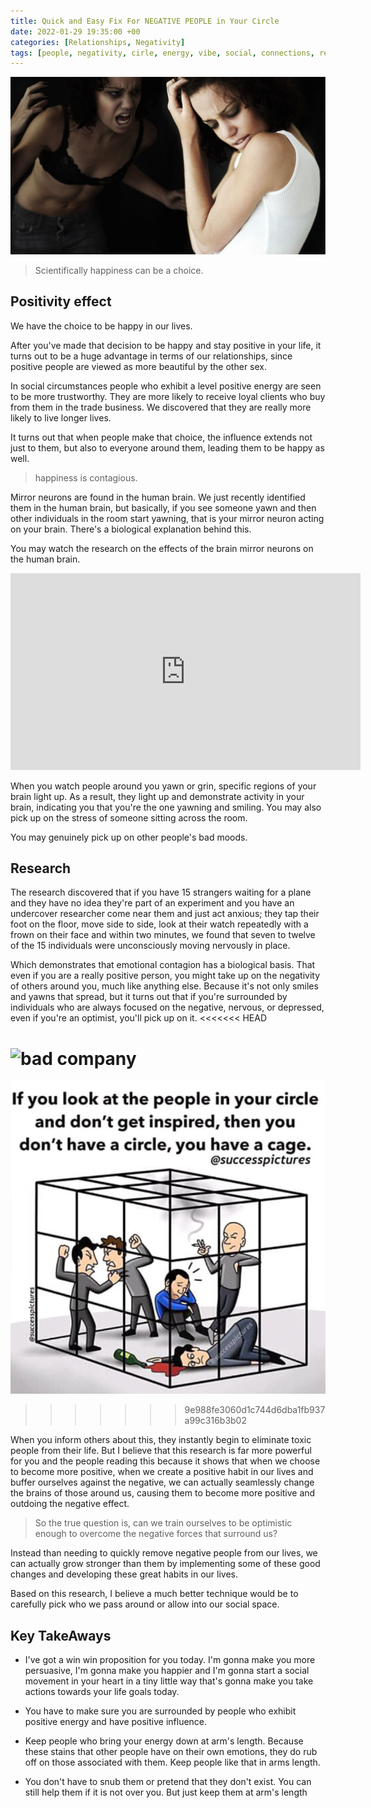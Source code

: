 ```yaml
---
title: Quick and Easy Fix For NEGATIVE PEOPLE in Your Circle
date: 2022-01-29 19:35:00 +00
categories: [Relationships, Negativity]
tags: [people, negativity, cirle, energy, vibe, social, connections, relationships]     # TAG names should always be lowercase
---
```


![networking](/assets/img/negativity.jpg)


> Scientifically happiness can be a choice.

## Positivity effect

We have the choice to be happy in our lives.

After you've made that decision to be happy and stay positive in your life, it turns out to be a huge advantage in terms of our relationships, since positive people are viewed as more beautiful by the other sex.

In social circumstances people who exhibit a level positive energy are seen to be more trustworthy. They are more likely to receive loyal clients who buy from them in the trade business. We discovered that they are really more likely to live longer lives.

It turns out that when people make that choice, the influence extends not just to them, but also to everyone around them, leading them to be happy as well.

> happiness is contagious.

Mirror neurons are found in the human brain. We just recently identified them in the human brain, but basically, if you see someone yawn and then other individuals in the room start yawning, that is your mirror neuron acting on your brain. There's a biological explanation behind this.

You may watch the research on the effects of the brain mirror neurons on the human brain.

<iframe width="560" height="315" src="https://www.youtube.com/embed/5Th0aOoX4EM" title="YouTube video player" frameborder="0" allow="accelerometer; autoplay; clipboard-write; encrypted-media; gyroscope; picture-in-picture"></iframe>

When you watch people around you yawn or grin, specific regions of your brain light up. As a result, they light up and demonstrate activity in your brain, indicating you that you're the one yawning and smiling. You may also pick up on the stress of someone sitting across the room.

You may genuinely pick up on other people's bad moods.

## Research

The research discovered that if you have 15 strangers waiting for a plane and they have no idea they're part of an experiment and you have an undercover researcher come near them and just act anxious; they tap their foot on the floor, move side to side, look at their watch repeatedly with a frown on their face and within two minutes, we found that seven to twelve of the 15 individuals were unconsciously moving nervously in place.

Which demonstrates that emotional contagion has a biological basis. That even if you are a really positive person, you might take up on the negativity of others around you, much like anything else. Because it's not only smiles and yawns that spread, but it turns out that if you're surrounded by individuals who are always focused on the negative, nervous, or depressed, even if you're an optimist, you'll pick up on it.
<<<<<<< HEAD
 
![bad company](/assets/img/negative-compa.png)
=======

![bad company](/assets/img/negative-company.png)
>>>>>>> 9e988fe3060d1c744d6dba1fb937a99c316b3b02

When you inform others about this, they instantly begin to eliminate toxic people from their life. But I believe that this research is far more powerful for you and the people reading this because it shows that when we choose to become more positive, when we create a positive habit in our lives and buffer ourselves against the negative, we can actually seamlessly change the brains of those around us, causing them to become more positive and outdoing the negative effect.

> So the true question is, can we train ourselves to be optimistic enough to overcome the negative forces that surround us?

Instead than needing to quickly remove negative people from our lives, we can actually grow stronger than them by implementing some of these good changes and developing these great habits in our lives.

Based on this research, I believe a much better technique would be to carefully pick who we pass around or allow into our social space.

## Key TakeAways

- I've got a win win proposition for you today. I'm gonna make you more persuasive, I'm gonna make you happier and I'm gonna start a social movement in your heart in a tiny little way that's gonna make you take actions towards your life goals today.

- You have to make sure you are surrounded by people who exhibit positive energy and have positive influence.

- Keep people who bring your energy down at arm's length. Because these stains that other people have on their own emotions, they do rub off on those associated with them. Keep people like that in arms length.

- You don't have to snub them or pretend that they don't exist. You can still help them if it is not over you. But just keep them at arm's length

